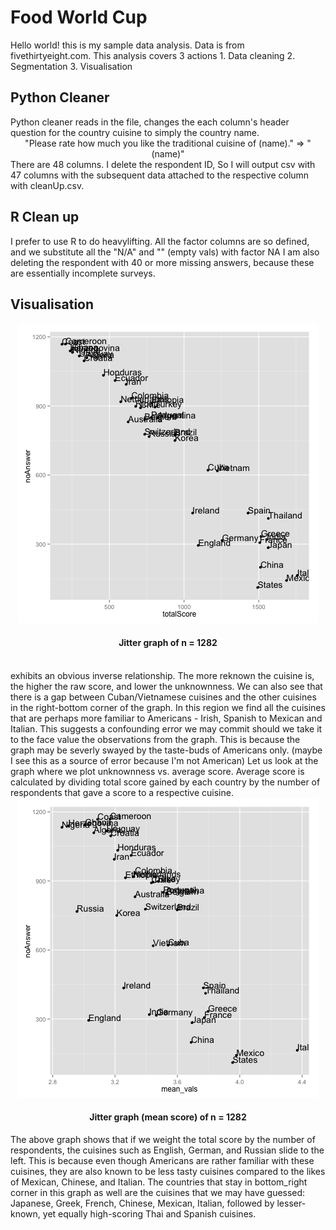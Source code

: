 <h1>Food World Cup</h1>
Hello world! this is my sample data analysis. Data is from fivethirtyeight.com. This analysis covers 3 actions
1. Data cleaning
2. Segmentation
3. Visualisation

<h2>Python Cleaner</h2>
Python cleaner reads in the file, changes the each column's header question for the country cuisine to simply the country name. <br>
<center>"Please rate how much you like the traditional cuisine of (name)." => "(name)"</center>
There are 48 columns. I delete the respondent ID, So I will output csv with 47 columns with the subsequent data attached to the respective column
with cleanUp.csv.

<h2>R Clean up</h2>
I prefer to use R to do heavylifting. All the factor columns are so defined, and we substitute all the "N/A" and "" (empty vals) with factor NA
I am also deleting the respondent with 40 or more missing answers, because these are essentially incomplete surveys. 
<h2>Visualisation</h2>
<center><img src = "./img/total_raw.png"></center>
<center><h4>Jitter graph of n = 1282</h4><br></center>
exhibits an obvious inverse relationship. The more reknown the cuisine is, the higher the raw score, and lower the unknownness. We can also see that there is a gap between Cuban/Vietnamese cuisines and the other cuisines in the right-bottom corner of the graph. In this region we find all the cuisines that are perhaps more familiar to Americans - Irish, Spanish to Mexican and Italian. This suggests a confounding error we may commit should we take it to the face value the observations from the graph. This is because the graph may be severly swayed by the taste-buds of Americans only. (maybe I see this as a source of error because I'm not American) Let us look at the graph where we plot unknownness vs. average score. Average score is calculated by dividing total score gained by each country by the number of respondents that gave a score to a respective cuisine.
<center><img src = "./img/total_mean.png"></center>
<h4><center>Jitter graph (mean score) of n = 1282</center></h4>
The above graph shows that if we weight the total score by the number of respondents, the cuisines such as English, German, and Russian slide to the left. This is because even though Americans are rather familiar with these cuisines, they are also known to be less tasty cuisines compared to the likes of Mexican, Chinese, and Italian. The countries that stay in bottom_right corner in this graph as well are the cuisines that we may have guessed: Japanese, Greek, French, Chinese, Mexican, Italian, followed by lesser-known, yet equally high-scoring Thai and Spanish cuisines.



